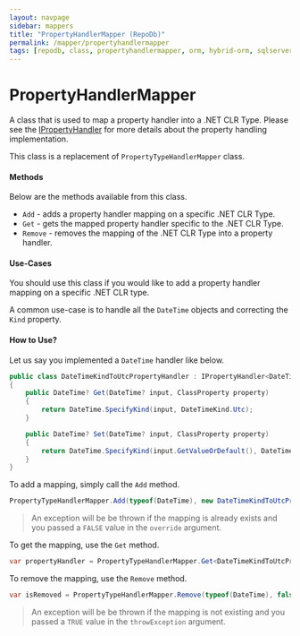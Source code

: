 ```yaml
---
layout: navpage
sidebar: mappers
title: "PropertyHandlerMapper (RepoDb)"
permalink: /mapper/propertyhandlermapper
tags: [repodb, class, propertyhandlermapper, orm, hybrid-orm, sqlserver, sqlite, mysql, postgresql]
---
```


# PropertyHandlerMapper

A class that is used to map a property handler into a .NET CLR Type. Please see the [IPropertyHandler](/interface/ipropertyhandler) for more details about the property handling implementation.

This class is a replacement of `PropertyTypeHandlerMapper` class.

#### Methods

Below are the methods available from this class.

- `Add` - adds a property handler mapping on a specific .NET CLR Type.
- `Get` - gets the mapped property handler specific to the .NET CLR Type.
- `Remove` - removes the mapping of the .NET CLR Type into a property handler.

#### Use-Cases

You should use this class if you would like to add a property handler mapping on a specific .NET CLR type.

A common use-case is to handle all the `DateTime` objects and correcting the `Kind` property.

#### How to Use?

Let us say you implemented a `DateTime` handler like below.

```csharp
public class DateTimeKindToUtcPropertyHandler : IPropertyHandler<DateTime?, DateTime?>
{
    public DateTime? Get(DateTime? input, ClassProperty property)
    {
        return DateTime.SpecifyKind(input, DateTimeKind.Utc);
    }

    public DateTime? Set(DateTime? input, ClassProperty property)
    {
        return DateTime.SpecifyKind(input.GetValueOrDefault(), DateTimeKind.Unspecified);
    }
}
```

To add a mapping, simply call the `Add` method.

```csharp
PropertyTypeHandlerMapper.Add(typeof(DateTime), new DateTimeKindToUtcPropertyHandler(), true);
```

> An exception will be be thrown if the mapping is already exists and you passed a `FALSE` value in the `override` argument.

To get the mapping, use the `Get` method.

```csharp
var propertyHandler = PropertyTypeHandlerMapper.Get<DateTimeKindToUtcPropertyHandler>(typeof(DateTime));
```

To remove the mapping, use the `Remove` method.

```csharp
var isRemoved = PropertyTypeHandlerMapper.Remove(typeof(DateTime), false);
```

> An exception will be be thrown if the mapping is not existing and you passed a `TRUE` value in the `throwException` argument.